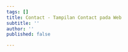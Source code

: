 ```yaml
---
tags: []
title: Contact - Tampilan Contact pada Web
subtitle: ''
author: ''
published: false

---
```

